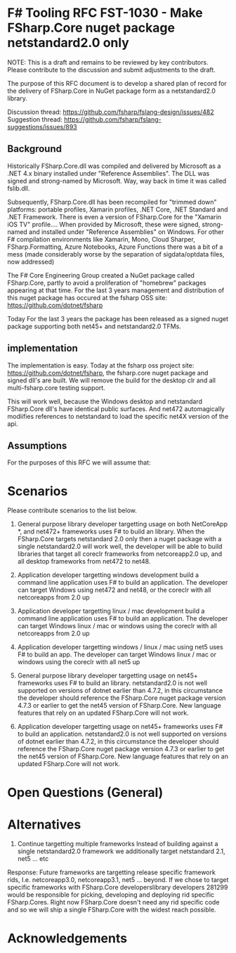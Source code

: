 # F# Tooling RFC FST-1030 - Make FSharp.Core nuget package netstandard2.0 only
NOTE: This is a draft and remains to be reviewed by key contributors. Please contribute to the discussion and submit adjustments to the draft.

The purpose of this RFC document is to develop a shared plan of record for the delivery of FSharp.Core in NuGet package form as a netstandard2.0 library.

Discussion thread: https://github.com/fsharp/fslang-design/issues/482
Suggestion thread: https://github.com/fsharp/fslang-suggestions/issues/893

## Background
Historically FSharp.Core.dll was compiled and delivered by Microsoft as a .NET 4.x binary installed under "Reference Assemblies". The DLL was signed and strong-named by Microsoft. Way, way back in time it was called fslib.dll.

Subsequently, FSharp.Core.dll has been recompiled for "trimmed down" platforms: portable profiles, Xamarin profiles, .NET Core, .NET Standard and .NET Framework. There is even a version of FSharp.Core for the "Xamarin iOS TV" profile.... When provided by Microsoft, these were signed, strong-named and installed under "Reference Assemblies" on Windows. For other F# compilation environments like Xamarin, Mono, Cloud Sharper, FSharp.Formatting, Azure Notebooks, Azure Functions there was a bit of a mess (made considerably worse by the separation of sigdata/optdata files, now addressed)

The F# Core Engineering Group created a NuGet package called FSharp.Core, partly to avoid a proliferation of "homebrew" packages appearing at that time.  For the last 3 years management and distribution of this nuget package has occured at the fsharp OSS site: https://github.com/dotnet/fsharp

Today
For the last 3 years the package has been released as a signed nuget package supporting both net45+ and netstandard2.0 TFMs.

## implementation
The implementation is easy.  Today at the fsharp oss project site: https://github.com/dotnet/fsharp, the fsharp.core nuget package and signed dll's are built.  We will remove the build for the desktop clr and all multi-fsharp.core testing support.

This will work well, because the Windows desktop and netstandard FSharp.Core dll's have identical public surfaces.  And net472 automagically modiifies references to netstandard to load the specific net4X version of the api.

## Assumptions
For the purposes of this RFC we will assume that:

# Scenarios
Please contribute scenarios to the list below.

1. General purpose library developer targetting usage on both NetCoreApp *, and net472+ frameworks uses F# to build an library.
When the FSharp.Core targets netstandard 2.0  only then a nuget package with a single netstandard2.0 will work well, the developer will be able to build libraries that target all coreclr frameworks from netcoreapp2.0 up, and all desktop frameworks from net472 to net48.

2. Application developer targetting windows development build a command line application  uses F# to build an application.
The developer can target Windows using net472 and net48, or the coreclr with all netcoreapps from 2.0 up

3. Application developer targetting linux / mac development build a command line application  uses F# to build an application.
The developer can target Windows linux / mac or windows using the coreclr with all netcoreapps from 2.0 up

4. Application developer targetting windows / linux / mac using net5 uses F# to build an app.
The developer can target Windows linux / mac or windows using the coreclr with all net5 up

5. General purpose library developer targetting usage on net45+ frameworks uses F# to build an library.
netstandard2.0 is not well supported on versions of dotnet earlier than 4.7.2, in this circumstance the developer should reference the FSharp.Core nuget package version 4.7.3 or earlier to get the net45 version of FSharp.Core.  New language features that rely on an updated FSharp.Core will not work.

5. Application developer targetting usage on net45+ frameworks uses F# to build an application.
netstandard2.0 is not well supported on versions of dotnet earlier than 4.7.2, in this circumstance the developer should reference the FSharp.Core nuget package version 4.7.3 or earlier to get the net45 version of FSharp.Core.  New language features that rely on an updated FSharp.Core will not work.


# Open Questions (General)

# Alternatives
1.  Continue targetting multiple frameworks
Instead of building against a single netstandard2.0 framework we additionally target netstandard 2.1, net5 ... etc

Response:
Future frameworks are targetting release specific framework rids, I.e. netcoreapp3.0, netcoreapp3.1, net5 ... beyond.
If we chose to target specific frameworks with FSharp.Core developerslibrary developers 281299 would be responsible for picking, developing and deploying rid specific FSharp.Cores.  Right now FSharp.Core doesn't need any rid specific code and so we will ship a single FSharp.Core with the widest reach possible.

# Acknowledgements
